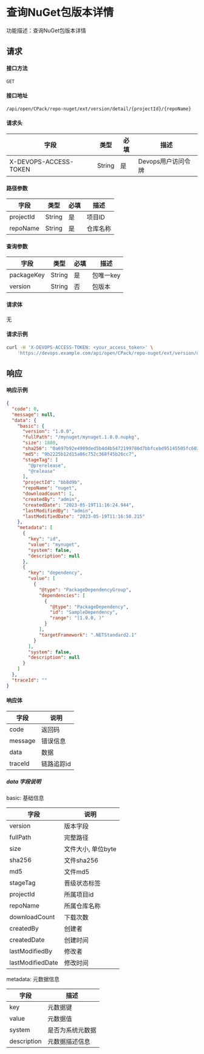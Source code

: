 # 查询NuGet包版本详情
功能描述：查询NuGet包版本详情



## 请求

#### 接口方法

`GET`

#### 接口地址

`/api/open/CPack/repo-nuget/ext/version/detail/{projectId}/{repoName}`

#### 请求头

| 字段                  | 类型   | 必填 | 描述               |
| --------------------- | ------ | ---- | ------------------ |
| X-DEVOPS-ACCESS-TOKEN | String | 是   | Devops用户访问令牌 |

#### 路径参数

| 字段      | 类型   | 必填 | 描述     |
| --------- | ------ | ---- | -------- |
| projectId | String | 是   | 项目ID   |
| repoName  | String | 是   | 仓库名称 |

#### 查询参数

| 字段         | 类型     | 必填  | 描述     |
|------------|--------|-----|--------|
| packageKey | String | 是   | 包唯一key |
| version    | String | 否   | 包版本    |

#### 请求体

无

#### 请求示例

```bash
curl -H 'X-DEVOPS-ACCESS-TOKEN: <your_access_token>' \
    'https://devops.example.com/api/open/CPack/repo-nuget/ext/version/detail/{projectId}/{repoName}?packageKey=nuget://passsharp&version=1.0.0'
```



## 响应

#### 响应示例

```json
{
  "code": 0,
  "message": null,
  "data": {
    "basic": {
      "version": "1.0.0",
      "fullPath": "/mynuget/mynuget.1.0.0.nupkg",
      "size": 1880,
      "sha256": "0a697b92e4909ded5b4d4b5472199786d7bbfcebd95145505fc6032c9c067fd3",
      "md5": "9b2225b12d15a86c752c368f45b26cc7",
      "stageTag": [
        "@prerelease",
        "@release"
      ],
      "projectId": "bb8d9b",
      "repoName": "nuget",
      "downloadCount": 1,
      "createdBy": "admin",
      "createdDate": "2023-05-19T11:16:24.944",
      "lastModifiedBy": "admin",
      "lastModifiedDate": "2023-05-19T11:16:50.215"
    },
    "metadata": [
      {
        "key": "id",
        "value": "mynuget",
        "system": false,
        "description": null
      },
      {
        "key": "dependency",
        "value": [
          {
            "@type": "PackageDependencyGroup",
            "dependencies": [
              {
                "@type": "PackageDependency",
                "id": "SampleDependency",
                "range": "[1.0.0, )"
              }
            ],
            "targetFramework": ".NETStandard2.1"
          }
        ],
        "system": false,
        "description": null
      }
    ]
  },
  "traceId": ""
}
```

#### 响应体

| 字段      | 说明     |
|---------|--------|
| code    | 返回码    |
| message | 错误信息   |
| data    | 数据     |
| traceId | 链路追踪id |

##### data 字段说明

basic: 基础信息

| 字段               | 说明           |
|------------------|--------------|
| version          | 版本字段         |
| fullPath         | 完整路径         |
| size             | 文件大小, 单位byte |
| sha256           | 文件sha256     |
| md5              | 文件md5        |
| stageTag         | 晋级状态标签       |
| projectId        | 所属项目id       |
| repoName         | 所属仓库名称       |
| downloadCount    | 下载次数         |
| createdBy        | 创建者          |
| createdDate      | 创建时间         |
| lastModifiedBy   | 修改者          |
| lastModifiedDate | 修改时间         |

metadata: 元数据信息

| 字段          | 描述       |
|-------------|----------|
| key         | 元数据键     |
| value       | 元数据值     |
| system      | 是否为系统元数据 |
| description | 元数据描述信息  |
